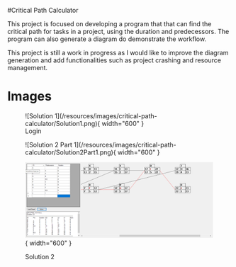 #Critical Path Calculator

This project is focused on developing a program that that can find the critical path for tasks in a project, using the duration and predecessors.
The program can also generate a diagram do demonstrate the workflow.

This project is still a work in progress as I would like to improve the diagram generation and add functionalities such as project crashing and resource management.

# Images
<figure markdown>
  ![Solution 1](/resources/images/critical-path-calculator/Solution1.png){ width="600" }
  <figcaption>Login</figcaption>
</figure>

<figure markdown>
  ![Solution 2 Part 1](/resources/images/critical-path-calculator/Solution2Part1.png){ width="600" }

  ![Solution 2 Part 2](/resources/images/critical-path-calculator/Solution2Part2.png){ width="600" }
  <figcaption>Solution 2</figcaption>
</figure>